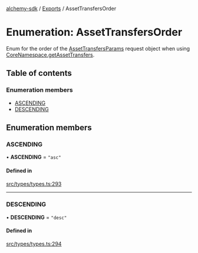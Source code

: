[alchemy-sdk](../README.md) / [Exports](../modules.md) / AssetTransfersOrder

# Enumeration: AssetTransfersOrder

Enum for the order of the [AssetTransfersParams](../interfaces/AssetTransfersParams.md) request object when
using [CoreNamespace.getAssetTransfers](../classes/CoreNamespace.md#getassettransfers).

## Table of contents

### Enumeration members

- [ASCENDING](AssetTransfersOrder.md#ascending)
- [DESCENDING](AssetTransfersOrder.md#descending)

## Enumeration members

### ASCENDING

• **ASCENDING** = `"asc"`

#### Defined in

[src/types/types.ts:293](https://github.com/alchemyplatform/alchemy-sdk-js/blob/c3fdebb/src/types/types.ts#L293)

___

### DESCENDING

• **DESCENDING** = `"desc"`

#### Defined in

[src/types/types.ts:294](https://github.com/alchemyplatform/alchemy-sdk-js/blob/c3fdebb/src/types/types.ts#L294)
